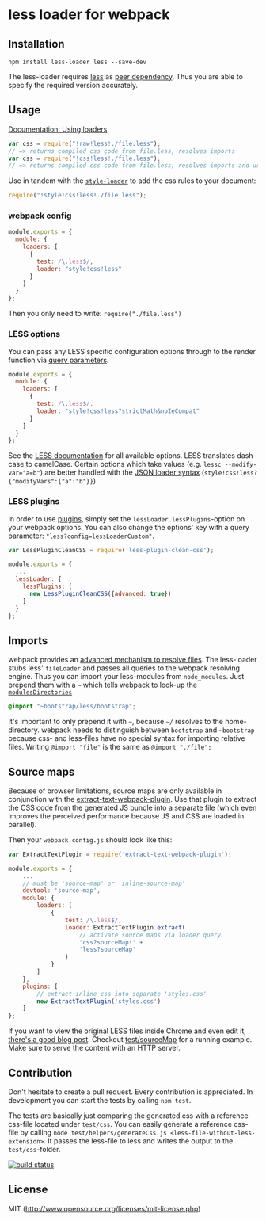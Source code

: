 # less loader for webpack

## Installation

`npm install less-loader less --save-dev`

The less-loader requires [less](https://github.com/less/less.js) as [peer dependency](https://docs.npmjs.com/files/package.json#peerdependencies). Thus you are able to specify the required version accurately.

## Usage

[Documentation: Using loaders](http://webpack.github.io/docs/using-loaders.html)

``` javascript
var css = require("!raw!less!./file.less");
// => returns compiled css code from file.less, resolves imports
var css = require("!css!less!./file.less");
// => returns compiled css code from file.less, resolves imports and url(...)s
```

Use in tandem with the [`style-loader`](https://github.com/webpack/style-loader) to add the css rules to your document:

``` javascript
require("!style!css!less!./file.less");
```

### webpack config

``` javascript
module.exports = {
  module: {
    loaders: [
      {
        test: /\.less$/,
        loader: "style!css!less"
      }
    ]
  }
};
```

Then you only need to write: `require("./file.less")`

### LESS options

You can pass any LESS specific configuration options through to the render function via [query parameters](http://webpack.github.io/docs/using-loaders.html#query-parameters).

``` javascript
module.exports = {
  module: {
    loaders: [
      {
        test: /\.less$/,
        loader: "style!css!less?strictMath&noIeCompat"
      }
    ]
  }
};
```

See the [LESS documentation](http://lesscss.org/usage/#command-line-usage-options) for all available options. LESS translates dash-case to camelCase. Certain options which take values (e.g. `lessc --modify-var="a=b"`) are better handled with the [JSON loader syntax](http://webpack.github.io/docs/using-loaders.html#query-parameters) (`style!css!less?{"modifyVars":{"a":"b"}}`).  

### LESS plugins

In order to use [plugins](http://lesscss.org/usage/#plugins), simply set
the `lessLoader.lessPlugins`-option on your webpack options. You can also change the options' key with a query parameter: `"less?config=lessLoaderCustom"`.

``` javascript
var LessPluginCleanCSS = require('less-plugin-clean-css');

module.exports = {
  ...
  lessLoader: {
    lessPlugins: [
      new LessPluginCleanCSS({advanced: true})
    ]
  }
};
```

## Imports

webpack provides an [advanced mechanism to resolve files](http://webpack.github.io/docs/resolving.html). The less-loader stubs less' `fileLoader` and passes all queries to the webpack resolving engine. Thus you can import your less-modules from `node_modules`. Just prepend them with a `~` which tells webpack to look-up the [`modulesDirectories`](http://webpack.github.io/docs/configuration.html#resolve-modulesdirectories)

```css
@import "~bootstrap/less/bootstrap";
```

It's important to only prepend it with `~`, because `~/` resolves to the home-directory. webpack needs to distinguish between `bootstrap` and `~bootstrap` because css- and less-files have no special syntax for importing relative files. Writing `@import "file"` is the same as `@import "./file";`

## Source maps

Because of browser limitations, source maps are only available in conjunction with the [extract-text-webpack-plugin](https://github.com/webpack/extract-text-webpack-plugin). Use that plugin to extract the CSS code from the generated JS bundle into a separate file (which even improves the perceived performance because JS and CSS are loaded in parallel).

Then your `webpack.config.js` should look like this:

```javascript
var ExtractTextPlugin = require('extract-text-webpack-plugin');

module.exports = {
    ...
    // must be 'source-map' or 'inline-source-map'
    devtool: 'source-map',
    module: {
        loaders: [
            {
                test: /\.less$/,
                loader: ExtractTextPlugin.extract(
                    // activate source maps via loader query
                    'css?sourceMap!' +
                    'less?sourceMap'
                )
            }
        ]
    },
    plugins: [
        // extract inline css into separate 'styles.css'
        new ExtractTextPlugin('styles.css')
    ]
};
```

If you want to view the original LESS files inside Chrome and even edit it,  [there's a good blog post](https://medium.com/@toolmantim/getting-started-with-css-sourcemaps-and-in-browser-sass-editing-b4daab987fb0). Checkout [test/sourceMap](https://github.com/webpack/less-loader/tree/master/test) for a running example. Make sure to serve the content with an HTTP server.

## Contribution

Don't hesitate to create a pull request. Every contribution is appreciated. In development you can start the tests by calling `npm test`.

The tests are basically just comparing the generated css with a reference css-file located under `test/css`. You can easily generate a reference css-file by calling `node test/helpers/generateCss.js <less-file-without-less-extension>`. It passes the less-file to less and writes the output to the `test/css`-folder.

[![build status](https://travis-ci.org/webpack/less-loader.svg)](https://travis-ci.org/webpack/less-loader)

## License

MIT (http://www.opensource.org/licenses/mit-license.php)
